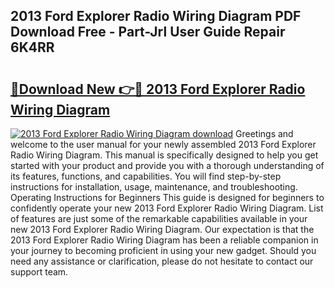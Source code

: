 ## 2013 Ford Explorer Radio Wiring Diagram PDF Download Free - Part-Jrl User Guide Repair 6K4RR

# <h2><a href="http://dfuoe4m.blite.top/?on=2013+Ford+Explorer+Radio+Wiring+Diagram">🔗Download New 👉🔴 2013 Ford Explorer Radio Wiring Diagram</a></h2>

[![2013 Ford Explorer Radio Wiring Diagram download](https://i.imgur.com/lujVjoI.png)](http://dfuoe4m.blite.top/?on=2013+Ford+Explorer+Radio+Wiring+Diagram)
Greetings and welcome to the user manual for your newly assembled 2013 Ford Explorer Radio Wiring Diagram. This manual is specifically designed to help you get started with your product and provide you with a thorough understanding of its features, functions, and capabilities. You will find step-by-step instructions for installation, usage, maintenance, and troubleshooting. Operating Instructions for Beginners This guide is designed for beginners to confidently operate your new 2013 Ford Explorer Radio Wiring Diagram. List of features are just some of the remarkable capabilities available in your new 2013 Ford Explorer Radio Wiring Diagram. Our expectation is that the 2013 Ford Explorer Radio Wiring Diagram has been a reliable companion in your journey to becoming proficient in using your new gadget. Should you need any assistance or clarification, please do not hesitate to contact our support team.
